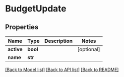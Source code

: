 # BudgetUpdate

## Properties
Name | Type | Description | Notes
------------ | ------------- | ------------- | -------------
**active** | **bool** |  | [optional] 
**name** | **str** |  | 

[[Back to Model list]](../README.md#documentation-for-models) [[Back to API list]](../README.md#documentation-for-api-endpoints) [[Back to README]](../README.md)


